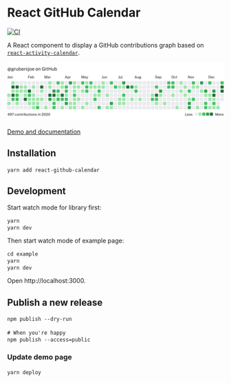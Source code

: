 # React GitHub Calendar

[![CI](https://github.com/grubersjoe/react-github-calendar/actions/workflows/test.yml/badge.svg)](https://github.com/grubersjoe/react-github-calendar/actions/workflows/test.yml)

A React component to display a GitHub contributions graph based on
[`react-activity-calendar`](https://github.com/grubersjoe/react-activity-calendar).

![Screenshot](preview.png?v3)

[Demo and documentation](https://grubersjoe.github.io/react-github-calendar/)

## Installation

```shell
yarn add react-github-calendar
```

## Development

Start watch mode for library first:

```shell
yarn
yarn dev
```

Then start watch mode of example page:

```shell
cd example
yarn
yarn dev
```

Open http://localhost:3000.

## Publish a new release

```shell
npm publish --dry-run

# When you're happy
npm publish --access=public
```

### Update demo page

```shell
yarn deploy
```
